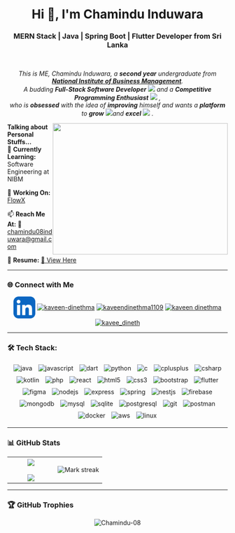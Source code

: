<h1 align="center">Hi 👋, I'm Chamindu Induwara</h1>
<h3 align="center">MERN Stack | Java | Spring Boot | Flutter Developer from Sri Lanka</h3></br>

<p align="center">
  <em>
    This is ME, Chamindu Induwara, a <b>second year</b> undergraduate from <a href="https://www.nibm.lk/"> <b>National Institute of Business Management</b></a>. <br>
    A budding <b>Full-Stack Software Developer</b> <img src="https://github.com/TheDudeThatCode/TheDudeThatCode/blob/master/Assets/Developer.gif" width="30px"> and a <b>Competitive Programming Enthusiast</b>&nbsp;<img src="https://github.com/TheDudeThatCode/TheDudeThatCode/blob/master/Assets/Designer.gif" width="36px">&nbsp,<br>who is <b>obsessed</b>
    with the idea of <b>improving</b> himself and wants a <b>platform</b> to 
    <b>grow</b> <img src="https://github.com/TheDudeThatCode/TheDudeThatCode/blob/master/Assets/Rocket.gif" width="18px">and 
    <b>excel</b> <img src="https://github.com/TheDudeThatCode/TheDudeThatCode/blob/master/Assets/Medal.gif" width="20px">&nbsp.
  </em> 
</p>

<picture> <img align="right" src="https://media.giphy.com/media/SWoSkN6DxTszqIKEqv/giphy.gif" height="300" width="400"></picture>
**Talking about Personal Stuffs...** </br>
🌱 **Currently Learning:** Software Engineering at NIBM  

🔭 **Working On:** [FlowX](https://github.com/Chamindu-08/GAHDSE241F-flowx.git)  

📫 **Reach Me At:** 📧 chamindu08induwara@gmail.com  

📄 **Resume:** [📜 View Here](https://drive.google.com/file/d/1OE3QmytIo9ejB8HIMNkv-e7Adj339LIP/view?usp=sharing)  


---


### 🌐 Connect with Me

<p align="center">
<a href="https://linkedin.com/in/chamindu-induwara" target="blank"><img align="center" src="https://github.com/tandpfun/skill-icons/blob/main/icons/LinkedIn.svg" alt="kaveendinethma" height="50" width="50" /></a>
<a href="https://stackoverflow.com/users/chamindu-induwara" target="blank"><img align="center" src="https://raw.githubusercontent.com/rahuldkjain/github-profile-readme-generator/master/src/images/icons/Social/stack-overflow.svg" alt="kaveen-dinethma" height="50" width="50" /></a>
<a href="https://www.youtube.com/@chaminduinduwara-v3t" target="blank"><img align="center" src="https://static-00.iconduck.com/assets.00/youtube-icon-2048x2048-gedp2icy.png" alt="kaveendinethma1109" height="50" width="50" /></a>
<a href="https://fb.com/chamindu induwara" target="blank"><img align="center" src="https://raw.githubusercontent.com/rahuldkjain/github-profile-readme-generator/master/src/images/icons/Social/facebook.svg" alt="kaveen dinethma" height="50" width="50" /></a>
<a href="https://www.instagram.com/chamindu.__" target="blank"><img align="center" src="https://www.edigitalagency.com.au/wp-content/uploads/new-Instagram-icon-png-full-colour.png" alt="kavee_dineth" height="50" width="50" /></a>
</p>

---

### 🛠️ Tech Stack:

<p align="center">
  <img src="https://raw.githubusercontent.com/Scar1109/skill-icons/main/icons/Java-Light.svg" alt="java" width="50" height="50" style="margin: 5px;"/>
  <img src="https://raw.githubusercontent.com/Scar1109/skill-icons/main/icons/JavaScript.svg" alt="javascript" width="50" height="50" style="margin: 5px;"/>
  <img src="https://raw.githubusercontent.com/Scar1109/skill-icons/main/icons/Dart-Light.svg" alt="dart" width="50" height="50" style="margin: 5px;"/>
  <img src="https://raw.githubusercontent.com/Scar1109/skill-icons/main/icons/Python-Light.svg" alt="python" width="50" height="50" style="margin: 5px;"/>
  <img src="https://raw.githubusercontent.com/Scar1109/skill-icons/main/icons/C.svg" alt="c" width="50" height="50" style="margin: 5px;"/>
  <img src="https://raw.githubusercontent.com/Scar1109/skill-icons/main/icons/CPP.svg" alt="cplusplus" width="50" height="50" style="margin: 5px;"/>
  <img src="https://raw.githubusercontent.com/Scar1109/skill-icons/main/icons/CS.svg" alt="csharp" width="50" height="50" style="margin: 5px;"/>
  <img src="https://raw.githubusercontent.com/Scar1109/skill-icons/main/icons/Kotlin-Light.svg" alt="kotlin" width="50" height="50" style="margin: 5px;"/>
  <img src="https://raw.githubusercontent.com/Scar1109/skill-icons/main/icons/PHP-Light.svg" alt="php" width="50" height="50" style="margin: 5px;"/>
  <img src="https://raw.githubusercontent.com/Scar1109/skill-icons/main/icons/React-Light.svg" alt="react" width="50" height="50" style="margin: 5px;"/>
  <img src="https://raw.githubusercontent.com/Scar1109/skill-icons/main/icons/HTML.svg" alt="html5" width="50" height="50" style="margin: 5px;"/>
  <img src="https://raw.githubusercontent.com/Scar1109/skill-icons/main/icons/CSS.svg" alt="css3" width="50" height="50" style="margin: 5px;"/>
  <img src="https://raw.githubusercontent.com/Scar1109/skill-icons/main/icons/Bootstrap.svg" alt="bootstrap" width="50" height="50" style="margin: 5px;"/>
  <img src="https://raw.githubusercontent.com/Scar1109/skill-icons/main/icons/Flutter-Light.svg" alt="flutter" width="50" height="50" style="margin: 5px;"/>
  <img src="https://raw.githubusercontent.com/Scar1109/skill-icons/main/icons/Figma-Light.svg" alt="figma" width="50" height="50" style="margin: 5px;"/>
  <img src="https://raw.githubusercontent.com/Scar1109/skill-icons/main/icons/NodeJS-Light.svg" alt="nodejs" width="50" height="50" style="margin: 5px;"/>
  <img src="https://raw.githubusercontent.com/Scar1109/skill-icons/main/icons/ExpressJS-Light.svg" alt="express" width="50" height="50" style="margin: 5px;"/>
  <img src="https://raw.githubusercontent.com/Scar1109/skill-icons/main/icons/Spring-Light.svg" alt="spring" width="50" height="50" style="margin: 5px;"/>
  <img src="https://raw.githubusercontent.com/Scar1109/skill-icons/main/icons/NestJS-Light.svg" alt="nestjs" width="50" height="50" style="margin: 5px;"/>
  <img src="https://raw.githubusercontent.com/Scar1109/skill-icons/main/icons/Firebase-Light.svg" alt="firebase" width="50" height="50" style="margin: 5px;"/>
  <img src="https://raw.githubusercontent.com/Scar1109/skill-icons/main/icons/MongoDB.svg" alt="mongodb" width="50" height="50" style="margin: 5px;"/>
  <img src="https://raw.githubusercontent.com/Scar1109/skill-icons/main/icons/MySQL-Light.svg" alt="mysql" width="50" height="50" style="margin: 5px;"/>
  <img src="https://raw.githubusercontent.com/Scar1109/skill-icons/main/icons/SQLite.svg" alt="sqlite" width="50" height="50" style="margin: 5px;"/>
  <img src="https://raw.githubusercontent.com/Scar1109/skill-icons/main/icons/PostgreSQL-Light.svg" alt="postgresql" width="50" height="50" style="margin: 5px;"/>
  <img src="https://raw.githubusercontent.com/Scar1109/skill-icons/main/icons/Git.svg" alt="git" width="50" height="50" style="margin: 5px;"/>
  <img src="https://raw.githubusercontent.com/Scar1109/skill-icons/main/icons/Postman.svg" alt="postman" width="50" height="50" style="margin: 5px;"/>
  <img src="https://raw.githubusercontent.com/Scar1109/skill-icons/main/icons/Docker.svg" alt="docker" width="50" height="50" style="margin: 5px;"/>
  <img src="https://raw.githubusercontent.com/Scar1109/skill-icons/main/icons/AWS-Light.svg" alt="aws" width="50" height="50" style="margin: 5px;"/>
  <img src="https://raw.githubusercontent.com/Scar1109/skill-icons/main/icons/Linux-Light.svg" alt="linux" width="50" height="50" style="margin: 5px;"/>
</p>

---
### 📊 GitHub Stats
<!--- stats & Trophy (start) -->
<p align="center">
  <!--- stats (start) -->
<table align="center">
<tr border="none">
<td width="50%" align="center">
  
  <img  align="center"  src="https://github-readme-stats.vercel.app/api?username=Chamindu-08&show_icons=true&theme=dark&hide_border=true" />
  <br></br>
  <img  align="center"  src="https://github-readme-streak-stats.herokuapp.com/?user=Chamindu-08&theme=dark&hide_border=false&no-bg=true&no-frame=true&langs_count=10"/>
</td>

<td width="50%" align="center">
  <img  title="🔥 Get streak stats for your profile at git.io/streak-stats" alt="Mark streak" src="https://github-readme-stats.vercel.app/api/top-langs?username=Chamindu-08&theme=dark&hide_border=false" /> 
</td>
</tr>
</table>
<!--- stats (end) -->

---

### 🏆 GitHub Trophies
<p align="center">
  <img src="https://github-profile-trophy.vercel.app/?username=Chamindu-08&theme=onedark&no-frame=true&row=1&column=7" alt="Chamindu-08" />
</p>

